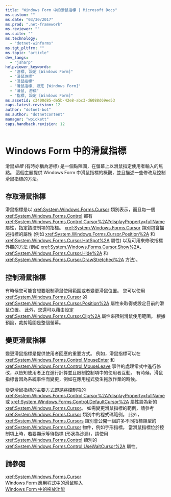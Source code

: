 ```yaml
---
title: "Windows Form 中的滑鼠指標 | Microsoft Docs"
ms.custom: ""
ms.date: "03/30/2017"
ms.prod: ".net-framework"
ms.reviewer: ""
ms.suite: ""
ms.technology: 
  - "dotnet-winforms"
ms.tgt_pltfrm: ""
ms.topic: "article"
dev_langs: 
  - "jsharp"
helpviewer_keywords: 
  - "游標, 設定 [Windows Form]"
  - "滑鼠游標"
  - "滑鼠指標"
  - "滑鼠指標, 設定 [Windows Form]"
  - "滑鼠, 游標"
  - "指標, 設定 [Windows Form]"
ms.assetid: c3400d85-de5b-42e8-abc3-d6088d69ee53
caps.latest.revision: 12
author: "dotnet-bot"
ms.author: "dotnetcontent"
manager: "wpickett"
caps.handback.revision: 12
---
```

# Windows Form 中的滑鼠指標
滑鼠*指標* \(有時亦稱為游標\) 是一個點陣圖，在螢幕上以滑鼠指定使用者輸入的焦點。  這個主題提供 Windows Form 中滑鼠指標的概觀，並且描述一些修改及控制滑鼠指標的方法。  
  
## 存取滑鼠指標  
 滑鼠指標是以 <xref:System.Windows.Forms.Cursor> 類別表示，而且每一個 <xref:System.Windows.Forms.Control> 都有 <xref:System.Windows.Forms.Control.Cursor%2A?displayProperty=fullName> 屬性，指定該控制項的指標。  <xref:System.Windows.Forms.Cursor> 類別包含描述指標的屬性 \(例如 <xref:System.Windows.Forms.Cursor.Position%2A> 和 <xref:System.Windows.Forms.Cursor.HotSpot%2A> 屬性\) 以及可用來修改指標外觀的方法 \(例如 <xref:System.Windows.Forms.Cursor.Show%2A>、<xref:System.Windows.Forms.Cursor.Hide%2A> 和 <xref:System.Windows.Forms.Cursor.DrawStretched%2A> 方法\)。  
  
## 控制滑鼠指標  
 有時候您可能會想要限制滑鼠使用範圍或者變更滑鼠位置。  您可以使用 <xref:System.Windows.Forms.Cursor> 的 <xref:System.Windows.Forms.Cursor.Position%2A> 屬性來取得或設定目前的滑鼠位置。  此外，您還可以藉由設定 <xref:System.Windows.Forms.Cursor.Clip%2A> 屬性來限制滑鼠使用範圍。  根據預設，裁剪範圍是整個螢幕。  
  
## 變更滑鼠指標  
 變更滑鼠指標是提供使用者回應的重要方式。  例如，滑鼠指標可以在 <xref:System.Windows.Forms.Control.MouseEnter> 和 <xref:System.Windows.Forms.Control.MouseLeave> 事件的處理常式中進行修改，以告知使用者正在進行計算並且限制控制項中的使用者互動。  有時候，滑鼠指標會因為系統事件而變更，例如在應用程式發生拖放作業的時候。  
  
 變更滑鼠指標的主要方式即是將控制項的 <xref:System.Windows.Forms.Control.Cursor%2A?displayProperty=fullName> 或 <xref:System.Windows.Forms.Control.DefaultCursor%2A> 屬性設為新的 <xref:System.Windows.Forms.Cursor>。  如需變更滑鼠指標的範例，請參考 <xref:System.Windows.Forms.Cursor> 類別中的程式碼範例。  此外，<xref:System.Windows.Forms.Cursors> 類別會公開一組許多不同指標類型的 <xref:System.Windows.Forms.Cursor> 物件，例如手形指標。  當滑鼠指標位於控制項上時，若要顯示等待指標 \(形狀為沙漏\)，請使用 <xref:System.Windows.Forms.Control> 類別的 <xref:System.Windows.Forms.Control.UseWaitCursor%2A> 屬性。  
  
## 請參閱  
 <xref:System.Windows.Forms.Cursor>   
 [Windows Form 應用程式中的滑鼠輸入](../../../docs/framework/winforms/mouse-input-in-a-windows-forms-application.md)   
 [Windows Form 中的拖放功能](../../../docs/framework/winforms/drag-and-drop-functionality-in-windows-forms.md)